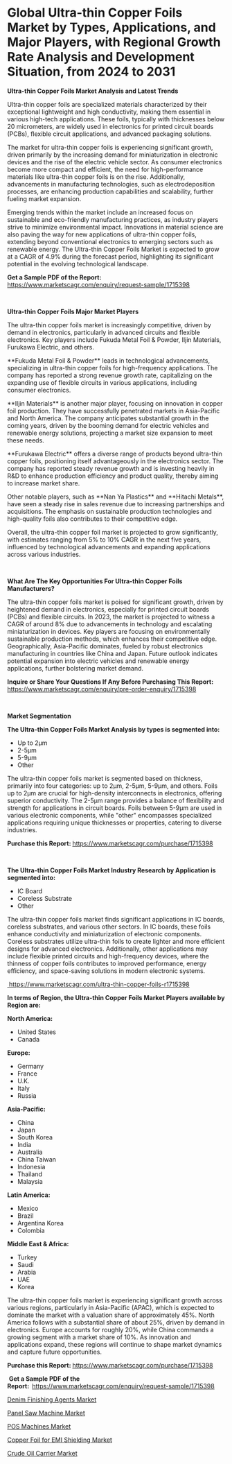 <p><h1>Global Ultra-thin Copper Foils Market by Types, Applications, and Major Players, with Regional Growth Rate Analysis and Development Situation, from 2024 to 2031</h1></p><p><strong>Ultra-thin Copper Foils Market Analysis and Latest Trends</strong></p>
<p><p>Ultra-thin copper foils are specialized materials characterized by their exceptional lightweight and high conductivity, making them essential in various high-tech applications. These foils, typically with thicknesses below 20 micrometers, are widely used in electronics for printed circuit boards (PCBs), flexible circuit applications, and advanced packaging solutions. </p><p>The market for ultra-thin copper foils is experiencing significant growth, driven primarily by the increasing demand for miniaturization in electronic devices and the rise of the electric vehicle sector. As consumer electronics become more compact and efficient, the need for high-performance materials like ultra-thin copper foils is on the rise. Additionally, advancements in manufacturing technologies, such as electrodeposition processes, are enhancing production capabilities and scalability, further fueling market expansion.</p><p>Emerging trends within the market include an increased focus on sustainable and eco-friendly manufacturing practices, as industry players strive to minimize environmental impact. Innovations in material science are also paving the way for new applications of ultra-thin copper foils, extending beyond conventional electronics to emerging sectors such as renewable energy. The Ultra-thin Copper Foils Market is expected to grow at a CAGR of 4.9% during the forecast period, highlighting its significant potential in the evolving technological landscape.</p></p>
<p><strong>Get a Sample PDF of the Report:&nbsp;</strong> <a href="https://www.marketscagr.com/enquiry/request-sample/1715398?utm_campaign=1126&utm_medium=2&utm_source=Github&utm_content=ia&utm_term=23102024&utm_id=ultra-thin-copper-foils">https://www.marketscagr.com/enquiry/request-sample/1715398</a></p>
<p>&nbsp;</p>
<p><strong>Ultra-thin Copper Foils Major Market Players</strong></p>
<p><p>The ultra-thin copper foils market is increasingly competitive, driven by demand in electronics, particularly in advanced circuits and flexible electronics. Key players include Fukuda Metal Foil & Powder, Iljin Materials, Furukawa Electric, and others.</p><p>**Fukuda Metal Foil & Powder** leads in technological advancements, specializing in ultra-thin copper foils for high-frequency applications. The company has reported a strong revenue growth rate, capitalizing on the expanding use of flexible circuits in various applications, including consumer electronics.</p><p>**Iljin Materials** is another major player, focusing on innovation in copper foil production. They have successfully penetrated markets in Asia-Pacific and North America. The company anticipates substantial growth in the coming years, driven by the booming demand for electric vehicles and renewable energy solutions, projecting a market size expansion to meet these needs.</p><p>**Furukawa Electric** offers a diverse range of products beyond ultra-thin copper foils, positioning itself advantageously in the electronics sector. The company has reported steady revenue growth and is investing heavily in R&D to enhance production efficiency and product quality, thereby aiming to increase market share.</p><p>Other notable players, such as **Nan Ya Plastics** and **Hitachi Metals**, have seen a steady rise in sales revenue due to increasing partnerships and acquisitions. The emphasis on sustainable production technologies and high-quality foils also contributes to their competitive edge.</p><p>Overall, the ultra-thin copper foil market is projected to grow significantly, with estimates ranging from 5% to 10% CAGR in the next five years, influenced by technological advancements and expanding applications across various industries.</p></p>
<p>&nbsp;</p>
<p><strong>What Are The Key Opportunities For Ultra-thin Copper Foils Manufacturers?</strong></p>
<p><p>The ultra-thin copper foils market is poised for significant growth, driven by heightened demand in electronics, especially for printed circuit boards (PCBs) and flexible circuits. In 2023, the market is projected to witness a CAGR of around 8% due to advancements in technology and escalating miniaturization in devices. Key players are focusing on environmentally sustainable production methods, which enhances their competitive edge. Geographically, Asia-Pacific dominates, fueled by robust electronics manufacturing in countries like China and Japan. Future outlook indicates potential expansion into electric vehicles and renewable energy applications, further bolstering market demand.</p></p>
<p><strong>Inquire or Share Your Questions If Any Before Purchasing This Report:</strong> <a href="https://www.marketscagr.com/enquiry/pre-order-enquiry/1715398?utm_campaign=1126&utm_medium=2&utm_source=Github&utm_content=ia&utm_term=23102024&utm_id=ultra-thin-copper-foils">https://www.marketscagr.com/enquiry/pre-order-enquiry/1715398</a></p>
<p>&nbsp;</p>
<p><strong>Market Segmentation</strong></p>
<p><strong>The Ultra-thin Copper Foils Market Analysis by types is segmented into:</strong></p>
<p><ul><li>Up to 2μm</li><li>2-5μm</li><li>5-9μm</li><li>Other</li></ul></p>
<p><p>The ultra-thin copper foils market is segmented based on thickness, primarily into four categories: up to 2μm, 2-5μm, 5-9μm, and others. Foils up to 2μm are crucial for high-density interconnects in electronics, offering superior conductivity. The 2-5μm range provides a balance of flexibility and strength for applications in circuit boards. Foils between 5-9μm are used in various electronic components, while "other" encompasses specialized applications requiring unique thicknesses or properties, catering to diverse industries.</p></p>
<p><strong>Purchase this Report:&nbsp;</strong><a href="https://www.marketscagr.com/purchase/1715398?utm_campaign=1126&utm_medium=2&utm_source=Github&utm_content=ia&utm_term=23102024&utm_id=ultra-thin-copper-foils">https://www.marketscagr.com/purchase/1715398</a></p>
<p>&nbsp;</p>
<p><strong>The Ultra-thin Copper Foils Market Industry Research by Application is segmented into:</strong></p>
<p><ul><li>IC Board</li><li>Coreless Substrate</li><li>Other</li></ul></p>
<p><p>The ultra-thin copper foils market finds significant applications in IC boards, coreless substrates, and various other sectors. In IC boards, these foils enhance conductivity and miniaturization of electronic components. Coreless substrates utilize ultra-thin foils to create lighter and more efficient designs for advanced electronics. Additionally, other applications may include flexible printed circuits and high-frequency devices, where the thinness of copper foils contributes to improved performance, energy efficiency, and space-saving solutions in modern electronic systems.</p></p>
<p><a href="https://www.marketscagr.com/ultra-thin-copper-foils-r1715398?utm_campaign=1126&utm_medium=2&utm_source=Github&utm_content=ia&utm_term=23102024&utm_id=ultra-thin-copper-foils">&nbsp;https://www.marketscagr.com/ultra-thin-copper-foils-r1715398</a></p>
<p><strong>In terms of Region, the Ultra-thin Copper Foils Market Players available by Region are:</strong></p>
<p>
    <p> <strong> North America: </strong>
        <ul>
            <li>United States</li>
            <li>Canada</li>
        </ul>
        </p> 
    <p> <strong> Europe: </strong>
        <ul>
            <li>Germany</li>
            <li>France</li>
            <li>U.K.</li>
            <li>Italy</li>
            <li>Russia</li>
        </ul>
        </p> 
    <p> <strong> Asia-Pacific: </strong>
        <ul>
            <li>China</li>
            <li>Japan</li>
            <li>South Korea</li>
            <li>India</li>
            <li>Australia</li>
            <li>China Taiwan</li>
            <li>Indonesia</li>
            <li>Thailand</li>
            <li>Malaysia</li>
        </ul>
        </p> 
    <p> <strong> Latin America: </strong>
        <ul>
            <li>Mexico</li>
            <li>Brazil</li>
            <li>Argentina Korea</li>
            <li>Colombia</li>
        </ul>
        </p> 
    <p> <strong> Middle East & Africa: </strong>
        <ul>
            <li>Turkey</li>
            <li>Saudi</li>
            <li>Arabia</li>
            <li>UAE</li>
            <li>Korea</li>
        </ul>
    </p>
    </p>
<p><p>The ultra-thin copper foils market is experiencing significant growth across various regions, particularly in Asia-Pacific (APAC), which is expected to dominate the market with a valuation share of approximately 45%. North America follows with a substantial share of about 25%, driven by demand in electronics. Europe accounts for roughly 20%, while China commands a growing segment with a market share of 10%. As innovation and applications expand, these regions will continue to shape market dynamics and capture future opportunities.</p></p>
<p><strong>Purchase this Report: </strong><a href="https://www.marketscagr.com/purchase/1715398?utm_campaign=1126&utm_medium=2&utm_source=Github&utm_content=ia&utm_term=23102024&utm_id=ultra-thin-copper-foils">https://www.marketscagr.com/purchase/1715398</a></p>
<p>&nbsp;<strong>Get a Sample PDF of the Report:&nbsp;&nbsp;</strong><a href="https://www.marketscagr.com/enquiry/request-sample/1715398?utm_campaign=1126&utm_medium=2&utm_source=Github&utm_content=ia&utm_term=23102024&utm_id=ultra-thin-copper-foils">https://www.marketscagr.com/enquiry/request-sample/1715398</a></p>
<p><strong></strong></p>
<p><p><a href="https://www.linkedin.com/pulse/denim-finishing-agents-market-refracting-trends-consumer-behaviors-sbqjc?utm_campaign=1126&utm_medium=2&utm_source=Github&utm_content=ia&utm_term=23102024&utm_id=ultra-thin-copper-foils">Denim Finishing Agents Market</a></p><p><a href="https://www.linkedin.com/pulse/regulatory-landscape-its-influence-global-panel-saw-machine-30uac?utm_campaign=1126&utm_medium=2&utm_source=Github&utm_content=ia&utm_term=23102024&utm_id=ultra-thin-copper-foils">Panel Saw Machine Market</a></p><p><a href="https://www.linkedin.com/pulse/trends-global-pos-machines-market-forecast-analysis-2024-2031-1us8c?utm_campaign=1126&utm_medium=2&utm_source=Github&utm_content=ia&utm_term=23102024&utm_id=ultra-thin-copper-foils">POS Machines Market</a></p><p><a href="https://github.com/gdfhhhj/Market-Research-Report-List-6/blob/main/copper-foil-for-emi-shielding-market.md?utm_campaign=1126&utm_medium=2&utm_source=Github&utm_content=ia&utm_term=23102024&utm_id=ultra-thin-copper-foils">Copper Foil for EMI Shielding Market</a></p><p><a href="https://www.linkedin.com/pulse/crude-oil-carrier-market-revolution-2024-2031-trends-dztme?utm_campaign=1126&utm_medium=2&utm_source=Github&utm_content=ia&utm_term=23102024&utm_id=ultra-thin-copper-foils">Crude Oil Carrier Market</a></p></p>